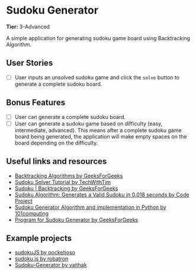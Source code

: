 # Sudoku Generator

**Tier:** 3-Advanced

A simple application for generating sudoku game board using Backtracking Algorithm.

## User Stories

- [ ] User inputs an unsolved sudoku game and click the `solve` button to generate a complete sudoku board.

## Bonus Features

- [ ] User can generate a complete sudoku board.
- [ ] User can generate a sudoku game based on difficulty (easy, intermediate, advanced). This means after a complete sudoku game board being generated, the application will make empty spaces on the board depending on the difficulty.

## Useful links and resources

- [Backtracking Algorithms by GeeksForGeeks](https://www.geeksforgeeks.org/backtracking-algorithms/)
- [Sudoku Solver Tutorial by TechWithTim](https://www.youtube.com/watch?v=eqUwSA0xI-s&t=547s)
- [Sudoku | Backtracking by GeeksForGeeks](https://www.geeksforgeeks.org/sudoku-backtracking-7/)
- [Sudoku Algorithm: Generates a Valid Sudoku in 0.018 seconds by Code Project](https://www.codeproject.com/Articles/23206/Sudoku-Algorithm-Generates-a-Valid-Sudoku-in-0-018)
- [Sudoku Generator Algorithm and implementation in Python by 101computing](https://www.101computing.net/sudoku-generator-algorithm/)
- [Program for Sudoku Generator by GeeksForGeeks](https://www.geeksforgeeks.org/program-sudoku-generator/)

## Example projects

- [sudokuJS by pocketjoso](https://github.com/pocketjoso/sudokuJS)
- [sudoku.js by robatron](https://github.com/robatron/sudoku.js)
- [Sudoku-Generator by vaithak](https://github.com/vaithak/Sudoku-Generator)

